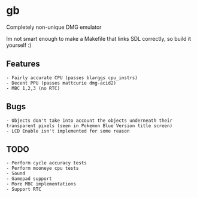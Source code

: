 # gb
Completely non-unique DMG emulator

Im not smart enough to make a Makefile that links SDL correctly, so build it yourself :)

## Features
    - Fairly accurate CPU (passes blarggs cpu_instrs)
    - Decent PPU (passes mattcurie dmg-acid2)
    - MBC 1,2,3 (no RTC)
## Bugs
    - Objects don't take into account the objects underneath their transparent pixels (seen in Pokemon Blue Version title screen) 
    - LCD Enable isn't implemented for some reason
## TODO
    - Perform cycle accuracy tests
    - Perform mooneye cpu tests
    - Sound
    - Gamepad support
    - More MBC implementations
    - Support RTC

